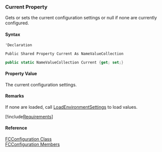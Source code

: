 ﻿### Current Property

Gets or sets the current configuration settings or null if none are currently configured.

#### Syntax

```vbnet
'Declaration

Public Shared Property Current As NameValueCollection
```

```csharp
public static NameValueCollection Current {get; set;}
```

#### Property Value

The current configuration settings.

#### Remarks

If none are loaded, call [LoadEnvironmentSettings](FChoice.Common~FChoice.Common.FCConfiguration~LoadEnvironmentSettings.md) to load values.

[!include[Requirements](../partials/requirements.md)]

#### Reference

[FCConfiguration Class](FChoice.Common~FChoice.Common.FCConfiguration.md)  
[FCConfiguration Members](FChoice.Common~FChoice.Common.FCConfiguration_members.md)
